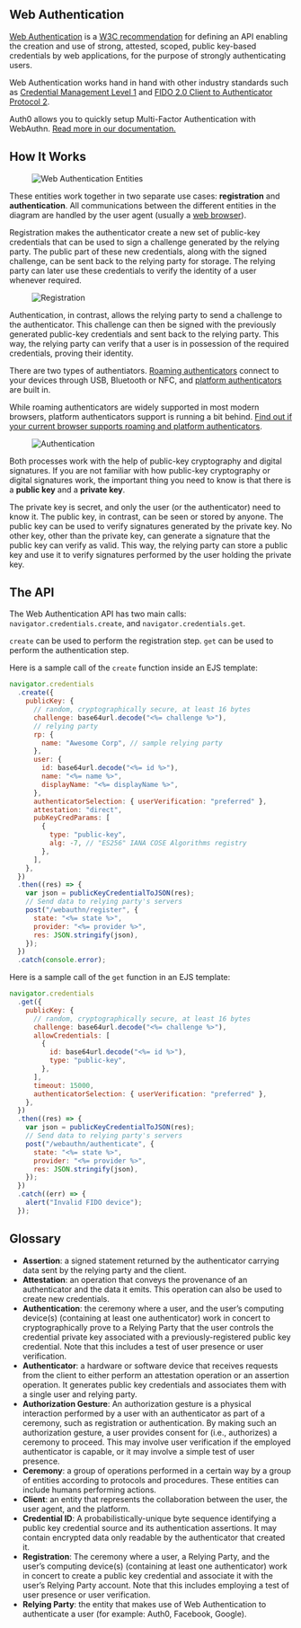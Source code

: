 ## Web Authentication

[Web Authentication](https://auth0.com/blog/introduction-to-web-authentication/) is a [W3C recommendation](https://www.w3.org/TR/webauthn/) for defining an API enabling the creation and use of strong, attested, scoped, public key-based credentials by web applications, for the purpose of strongly authenticating users.

Web Authentication works hand in hand with other industry standards such as [Credential Management Level 1](https://www.w3.org/TR/credential-management-1/) and [FIDO 2.0 Client to Authenticator Protocol 2](https://fidoalliance.org/specs/fido-v2.0-rd-20170927/fido-client-to-authenticator-protocol-v2.0-rd-20170927.html).

<div class="banner">
  Auth0 allows you to quickly setup Multi-Factor Authentication with WebAuthn.
  <a href="https://auth0.com/docs/mfa/fido-authentication-with-webauthn">Read more in our documentation.</a>
</div>

## How It Works

<figure class="image">
  <img src="img/1-Web-Authentication-Entities.svg" alt="Web Authentication Entities">
</figure>

These entities work together in two separate use cases: **registration** and **authentication**. All communications between the different entities in the diagram are handled by the user agent (usually a [web browser](/browser-support)).

Registration makes the authenticator create a new set of public-key credentials that can be used to sign a challenge generated by the relying party. The public part of these new credentials, along with the signed challenge, can be sent back to the relying party for storage. The relying party can later use these credentials to verify the identity of a user whenever required.

<figure class="image">
  <img src="img/2-Registration.svg" alt="Registration">
</figure>

Authentication, in contrast, allows the relying party to send a challenge to the authenticator. This challenge can then be signed with the previously generated public-key credentials and sent back to the relying party. This way, the relying party can verify that a user is in possession of the required credentials, proving their identity.

There are two types of authentiators. [Roaming authenticators](https://auth0.com/docs/mfa/configure-webauthn-security-keys-for-mfa) connect to your devices through USB, Bluetooth or NFC, and [platform authenticators](https://auth0.com/docs/mfa/configure-webauthn-device-biometrics-for-mfa) are built in.

While roaming authenticators are widely supported in most modern browsers, platform authenticators support is running a bit behind. [Find out if your current browser supports roaming and platform authenticators](/browser-support).

<figure class="image">
  <img src="img/3-Login.svg" alt="Authentication">
</figure>

Both processes work with the help of public-key cryptography and digital signatures. If you are not familiar with how public-key cryptography or digital signatures work, the important thing you need to know is that there is a **public key** and a **private key**.

The private key is secret, and only the user (or the authenticator) need to know it. The public key, in contrast, can be seen or stored by anyone. The public key can be used to verify signatures generated by the private key. No other key, other than the private key, can generate a signature that the public key can verify as valid. This way, the relying party can store a public key and use it to verify signatures performed by the user holding the private key.

## The API

The Web Authentication API has two main calls: `navigator.credentials.create`, and `navigator.credentials.get`.

`create` can be used to perform the registration step. `get` can be used to perform the authentication step.

Here is a sample call of the `create` function inside an EJS template:

```javascript
navigator.credentials
  .create({
    publicKey: {
      // random, cryptographically secure, at least 16 bytes
      challenge: base64url.decode("<%= challenge %>"),
      // relying party
      rp: {
        name: "Awesome Corp", // sample relying party
      },
      user: {
        id: base64url.decode("<%= id %>"),
        name: "<%= name %>",
        displayName: "<%= displayName %>",
      },
      authenticatorSelection: { userVerification: "preferred" },
      attestation: "direct",
      pubKeyCredParams: [
        {
          type: "public-key",
          alg: -7, // "ES256" IANA COSE Algorithms registry
        },
      ],
    },
  })
  .then((res) => {
    var json = publicKeyCredentialToJSON(res);
    // Send data to relying party's servers
    post("/webauthn/register", {
      state: "<%= state %>",
      provider: "<%= provider %>",
      res: JSON.stringify(json),
    });
  })
  .catch(console.error);
```

Here is a sample call of the `get` function in an EJS template:

```javascript
navigator.credentials
  .get({
    publicKey: {
      // random, cryptographically secure, at least 16 bytes
      challenge: base64url.decode("<%= challenge %>"),
      allowCredentials: [
        {
          id: base64url.decode("<%= id %>"),
          type: "public-key",
        },
      ],
      timeout: 15000,
      authenticatorSelection: { userVerification: "preferred" },
    },
  })
  .then((res) => {
    var json = publicKeyCredentialToJSON(res);
    // Send data to relying party's servers
    post("/webauthn/authenticate", {
      state: "<%= state %>",
      provider: "<%= provider %>",
      res: JSON.stringify(json),
    });
  })
  .catch((err) => {
    alert("Invalid FIDO device");
  });
```

## Glossary

- **Assertion**: a signed statement returned by the authenticator carrying data sent by the relying party and the client.
- **Attestation**: an operation that conveys the provenance of an authenticator and the data it emits. This operation can also be used to create new credentials.
- **Authentication**: the ceremony where a user, and the user’s computing device(s) (containing at least one authenticator) work in concert to cryptographically prove to a Relying Party that the user controls the credential private key associated with a previously-registered public key credential. Note that this includes a test of user presence or user verification.
- **Authenticator**: a hardware or software device that receives requests from the client to either perform an attestation operation or an assertion operation. It generates public key credentials and associates them with a single user and relying party.
- **Authorization Gesture**: An authorization gesture is a physical interaction performed by a user with an authenticator as part of a ceremony, such as registration or authentication. By making such an authorization gesture, a user provides consent for (i.e., authorizes) a ceremony to proceed. This may involve user verification if the employed authenticator is capable, or it may involve a simple test of user presence.
- **Ceremony**: a group of operations performed in a certain way by a group of entities according to protocols and procedures. These entities can include humans performing actions.
- **Client**: an entity that represents the collaboration between the user, the user agent, and the platform.
- **Credential ID**: A probabilistically-unique byte sequence identifying a public key credential source and its authentication assertions. It may contain encrypted data only readable by the authenticator that created it.
- **Registration**: The ceremony where a user, a Relying Party, and the user’s computing device(s) (containing at least one authenticator) work in concert to create a public key credential and associate it with the user’s Relying Party account. Note that this includes employing a test of user presence or user verification.
- **Relying Party**: the entity that makes use of Web Authentication to authenticate a user (for example: Auth0, Facebook, Google).

